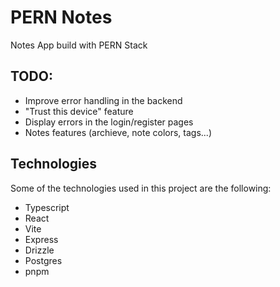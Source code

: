 # PERN Notes

Notes App build with PERN Stack

## TODO:

- Improve error handling in the backend
- "Trust this device" feature
- Display errors in the login/register pages
- Notes features (archieve, note colors, tags...)

## Technologies

Some of the technologies used in this project are the following:

- Typescript
- React
- Vite
- Express
- Drizzle
- Postgres
- pnpm
